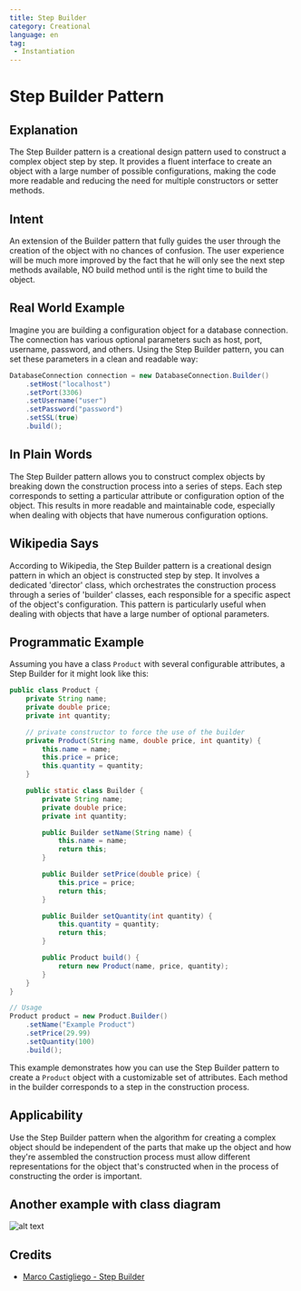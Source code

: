 ```yaml
---
title: Step Builder
category: Creational
language: en
tag:
 - Instantiation
---
```


# Step Builder Pattern

## Explanation

The Step Builder pattern is a creational design pattern used to construct a complex object step by step. It provides a fluent interface to create an object with a large number of possible configurations, making the code more readable and reducing the need for multiple constructors or setter methods.

## Intent
An extension of the Builder pattern that fully guides the user through the creation of the object with no chances of confusion.
The user experience will be much more improved by the fact that he will only see the next step methods available, NO build method until is the right time to build the object.

## Real World Example

Imagine you are building a configuration object for a database connection. The connection has various optional parameters such as host, port, username, password, and others. Using the Step Builder pattern, you can set these parameters in a clean and readable way:

```java
DatabaseConnection connection = new DatabaseConnection.Builder()
    .setHost("localhost")
    .setPort(3306)
    .setUsername("user")
    .setPassword("password")
    .setSSL(true)
    .build();
```

## In Plain Words

The Step Builder pattern allows you to construct complex objects by breaking down the construction process into a series of steps. Each step corresponds to setting a particular attribute or configuration option of the object. This results in more readable and maintainable code, especially when dealing with objects that have numerous configuration options.

## Wikipedia Says

According to Wikipedia, the Step Builder pattern is a creational design pattern in which an object is constructed step by step. It involves a dedicated 'director' class, which orchestrates the construction process through a series of 'builder' classes, each responsible for a specific aspect of the object's configuration. This pattern is particularly useful when dealing with objects that have a large number of optional parameters.

## Programmatic Example

Assuming you have a class `Product` with several configurable attributes, a Step Builder for it might look like this:

```java
public class Product {
    private String name;
    private double price;
    private int quantity;

    // private constructor to force the use of the builder
    private Product(String name, double price, int quantity) {
        this.name = name;
        this.price = price;
        this.quantity = quantity;
    }

    public static class Builder {
        private String name;
        private double price;
        private int quantity;

        public Builder setName(String name) {
            this.name = name;
            return this;
        }

        public Builder setPrice(double price) {
            this.price = price;
            return this;
        }

        public Builder setQuantity(int quantity) {
            this.quantity = quantity;
            return this;
        }

        public Product build() {
            return new Product(name, price, quantity);
        }
    }
}

// Usage
Product product = new Product.Builder()
    .setName("Example Product")
    .setPrice(29.99)
    .setQuantity(100)
    .build();
```

This example demonstrates how you can use the Step Builder pattern to create a `Product` object with a customizable set of attributes. Each method in the builder corresponds to a step in the construction process.

## Applicability
Use the Step Builder pattern when the algorithm for creating a complex object should be independent of the parts that make up the object and how they're assembled the construction process must allow different representations for the object that's constructed when in the process of constructing the order is important.

## Another example with class diagram
![alt text](./etc/step-builder.png "Step Builder")


## Credits

* [Marco Castigliego - Step Builder](http://rdafbn.blogspot.co.uk/2012/07/step-builder-pattern_28.html)
